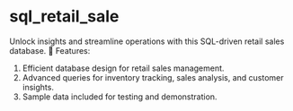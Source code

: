 # sql_retail_sale

Unlock insights and streamline operations with this SQL-driven retail sales database.
🚀 Features:

1) Efficient database design for retail sales management.
2) Advanced queries for inventory tracking, sales analysis, and customer insights.
3) Sample data included for testing and demonstration.
